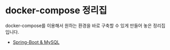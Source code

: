# docker-compose 정리집

docker-compose를 이용해서 원하는 환경을 바로 구축할 수 있게 만들어 놓은 정리집 입니다.

- [Spring-Boot & MySQL](./springboot-mysql/README.md)